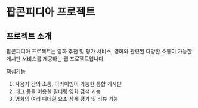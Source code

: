 # 팝콘피디아 프로젝트
## 프로젝트 소개
팝콘피디아 프로젝트는 영화 추천 및 평가 서비스, 영화와 관련된 다양한 소통이 가능한 게시판 서비스를 제공하는 웹 프로젝트입니다.

핵심기능
1. 사용자 간의 소통, 아카이빙이 가능한 통합 게시판
2. 태그 등을 이용한 필터링 영화 검색 기능
3. 영화의 여러 디테일 요소 상세 평가 및 리뷰 기능
